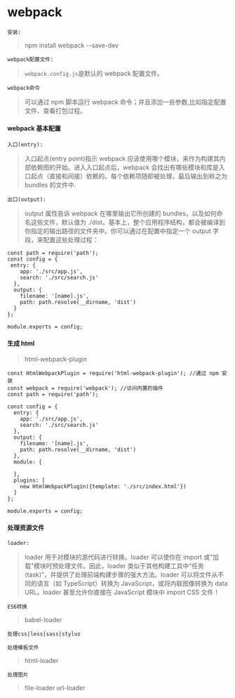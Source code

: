 # webpack

`安装:`

> npm install webpack --save-dev

`webpack配置文件:`

> `webpack.config.js`是默认的 webpack 配置文件。

`webpack命令`

> 可以通过 npm 脚本运行 webpack 命令；并且添加一些参数,比如指定配置文件、查看打包过程。

#### webpack 基本配置

`入口(entry):`

> 入口起点(entry point)指示 webpack 应该使用哪个模块，来作为构建其内部依赖图的开始。进入入口起点后，webpack 会找出有哪些模块和库是入口起点（直接和间接）依赖的。每个依赖项随即被处理，最后输出到称之为 bundles 的文件中.

`出口(output):`

> output 属性告诉 webpack 在哪里输出它所创建的 bundles，以及如何命名这些文件，默认值为 ./dist。基本上，整个应用程序结构，都会被编译到你指定的输出路径的文件夹中。你可以通过在配置中指定一个 output 字段，来配置这些处理过程：

```
const path = require('path');
const config = {
 entry: {
    app: './src/app.js',
    search: './src/search.js'
  },
  output: {
    filename: '[name].js',
    path: path.resolve(__dirname, 'dist')
  }
};

module.exports = config;

```

#### 生成 html

> html-webpack-plugin

```
const HtmlWebpackPlugin = require('html-webpack-plugin'); //通过 npm 安装
const webpack = require('webpack'); //访问内置的插件
const path = require('path');

const config = {
  entry: {
    app: './src/app.js',
    search: './src/search.js'
  },
  output: {
    filename: '[name].js',
    path: path.resolve(__dirname, 'dist')
  },
  module: {

  },
  plugins: [
    new HtmlWebpackPlugin({template: './src/index.html'})
  ]
};

module.exports = config;

```

#### 处理资源文件

`loader:`

> loader 用于对模块的源代码进行转换。loader 可以使你在 import 或"加载"模块时预处理文件。因此，loader 类似于其他构建工具中“任务(task)”，并提供了处理前端构建步骤的强大方法。loader 可以将文件从不同的语言（如 TypeScript）转换为 JavaScript，或将内联图像转换为 data URL。loader 甚至允许你直接在 JavaScript 模块中 import CSS 文件！

`ES6转换`

> babel-loader

`处理css|less|sass|stylus`

`处理模板文件`

> html-loader

`处理图片`

> file-loader url-loader
